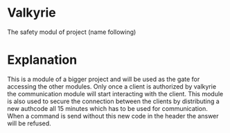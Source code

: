 # Valkyrie
The safety modul of project (name following)    
  
  # Explanation
  This is a module of a bigger project and will be used as the gate for accessing the other modules. Only once a client is authorized by valkyrie the communication module will
  start interacting with the client. This module is also used to secure the connection between the clients by distributing a new authcode all 15 minutes which has to be
  used for communication. When a command is send without this new code in the header the answer will be refused.
